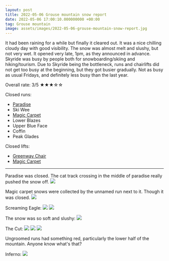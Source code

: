 ```yaml
---
layout: post
title: 2022-05-06 Grouse mountain snow report
date: 2022-05-06 17:00:10.000000000 +00:00
tag: Grouse mountain
image: assets/images/2022-05-06-grouse-mountain-snow-report.jpg
---
```


It had been raining for a while but finally it cleared out. It was a nice chilling cloudy day with good visibility. The snow was almost melt and slushy, but not very wet. It opened very late, 1pm,  as they announced in advance. Skyride was busy by people both for snowboarding/skiing and hiking/tourism. Due to Skyride being the bottleneck, runs and chairlifts did not get too busy at the beginning, but they got busier gradually. Not as busy as usual Fridays, and definitely less busy than the last year.

Overall rate: 3/5 ★★★☆☆

Closed runs:

* [Paradise](/grouse/paradise/)
* Ski Wee
* [Magic Carpet](/magic-carpet/)
* Lower Blazes
* Upper Blue Face
* Coffin
* Peak Glades

Closed lifts:
* [Greenway Chair](/grouse/greenway-chair/)
* [Magic Carpet](/magic-carpet/)

---

Paradise was closed. The cat track crossing in the middle of paradise really pushed the snow off.
![](/assets/images/2022-05-06-paradise-closed.jpg)

Magic carpet snows were collected by the unnamed run next to it. Though it was closed.
![](/assets/images/2022-05-06-magic-carpet-snow.jpg)

Screaming Eagle:
![](/assets/images/2022-05-06-screaming-eagle-top.jpg)
![](/assets/images/2022-05-06-screaming-eagle-bottom.jpg)

The snow was so soft and slushy:
![](/assets/images/2022-05-06-slushy-snow.jpg)

The Cut:
![](/assets/images/2022-05-06-the-cut.jpg)
![](/assets/images/2022-05-06-the-cut-top.jpg)
![](/assets/images/2022-05-06-the-cut-top-2.jpg)

Ungroomed runs had something red, particularly the lower half of the mountain. Anyone know what's that?

Inferno:
![](/assets/images/2022-05-06-red-inferno.jpg)
